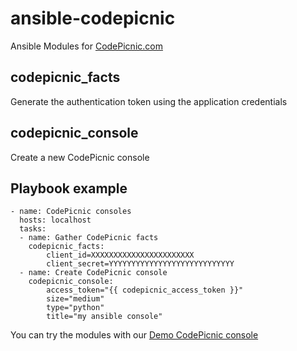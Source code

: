 # ansible-codepicnic
Ansible Modules for [CodePicnic.com](https://codepicnic.com/docs/api "CodePicnic API")

## codepicnic_facts
Generate the authentication token using the application credentials

## codepicnic_console
Create a new CodePicnic console

## Playbook example

    - name: CodePicnic consoles
      hosts: localhost
      tasks:
  	  - name: Gather CodePicnic facts
        codepicnic_facts:
            client_id=XXXXXXXXXXXXXXXXXXXXXXX 
            client_secret=YYYYYYYYYYYYYYYYYYYYYYYYYYYY
      - name: Create CodePicnic console
        codepicnic_console:
      	    access_token="{{ codepicnic_access_token }}"
            size="medium"
            type="python"
            title="my ansible console"

You can try the modules with our [Demo CodePicnic console](https://codepicnic.com/consoles/my-ansible-console-2-1451740901/embed)